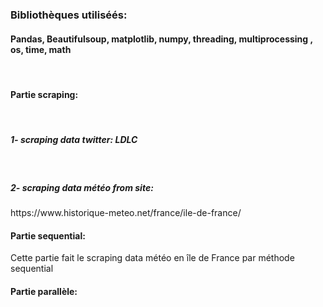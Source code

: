<!DOCTYPE html>
<html>
<body>

<h3> Bibliothèques utiliséés:</h3> <h4> Pandas, Beautifulsoup, matplotlib, numpy, threading, multiprocessing , os, time, math </h4>  <br/>

<h4> Partie scraping: </h4> <br/>
<h5> 1- scraping data twitter: LDLC </h5> <br/>

<h5> 2- scraping data météo from site: </h5> https://www.historique-meteo.net/france/ile-de-france/ <br/>
<h4> Partie sequential: </h4> Cette partie fait le scraping data météo en île de France par méthode sequential <br/>

<h4> Partie parallèle: </h4> <br/>
                 
</body>
</html>
